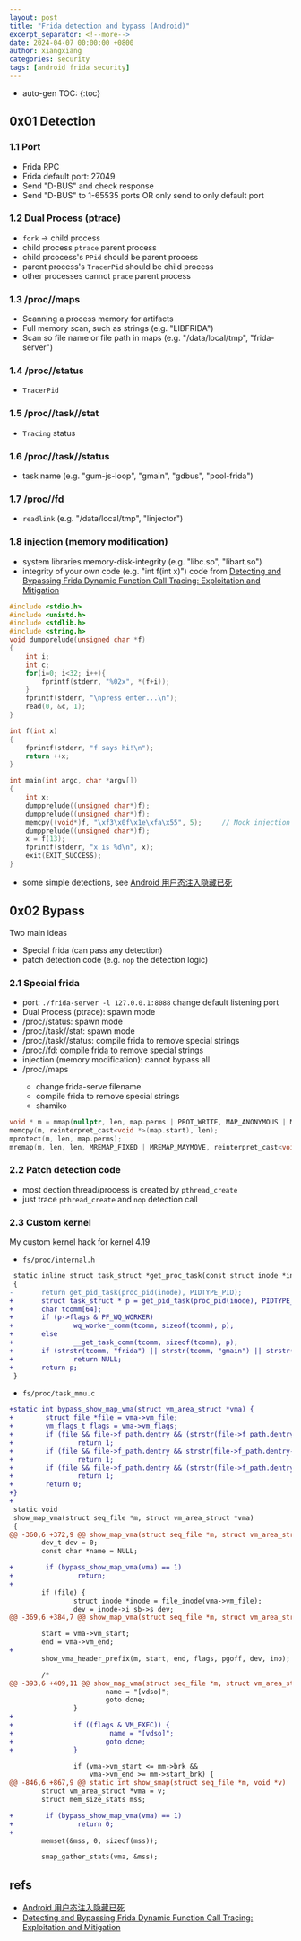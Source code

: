 ```yaml
---
layout: post
title: "Frida detection and bypass (Android)"
excerpt_separator: <!--more-->
date: 2024-04-07 00:00:00 +0800
author: xiangxiang
categories: security
tags: [android frida security]
---
```


<!--more-->
* auto-gen TOC:
{:toc}

## 0x01 Detection
### 1.1 Port
- Frida RPC
- Frida default port: 27049
- Send "D-BUS" and check response
- Send "D-BUS" to 1-65535 ports OR only send to only default port

### 1.2 Dual Process (ptrace)
- `fork` -> child process
- child process `ptrace` parent process
- child prcocess's `PPid` should be parent process
- parent process's `TracerPid` should be child process
- other processes cannot `prace` parent process

### 1.3 /proc/<pid>/maps
- Scanning a process memory for artifacts
- Full memory scan, such as strings (e.g. "LIBFRIDA")
- Scan so file name or file path in maps (e.g. "/data/local/tmp", "frida-server")

### 1.4 /proc/<pid>/status
- `TracerPid`

### 1.5 /proc/<pid>/task/<tid>/stat
- `Tracing` status

### 1.6 /proc/<pid>/task/<tid>/status
- task name  (e.g. "gum-js-loop", "gmain", "gdbus", "pool-frida")

### 1.7 /proc/<pid>/fd
- `readlink` (e.g. "/data/local/tmp", "linjector")

### 1.8 injection (memory modification)
- system libraries memory-disk-integrity (e.g. "libc.so", "libart.so")
- integrity of your own code (e.g. "int f(int x)") code from [Detecting and Bypassing Frida Dynamic Function Call Tracing: Exploitation and Mitigation](https://burjcdigital.urjc.es/bitstream/handle/10115/25911/2023-frida-bypass-repositorio.pdf) 

```c
#include <stdio.h>
#include <unistd.h>
#include <stdlib.h>
#include <string.h>
void dumpprelude(unsigned char *f)
{
    int i;
    int c;
    for(i=0; i<32; i++){
        fprintf(stderr, "%02x", *(f+i));
    }
    fprintf(stderr, "\npress enter...\n");
    read(0, &c, 1);
}

int f(int x)
{
    fprintf(stderr, "f says hi!\n");
    return ++x;
}

int main(int argc, char *argv[])
{
    int x;
    dumpprelude((unsigned char*)f);
    dumpprelude((unsigned char*)f);
    memcpy((void*)f, "\xf3\x0f\x1e\xfa\x55", 5);     // Mock injection
    dumpprelude((unsigned char*)f);
    x = f(13);
    fprintf(stderr, "x is %d\n", x);
    exit(EXIT_SUCCESS);
}
```
- some simple detections, see [Android 用户态注入隐藏已死](https://nullptr.icu/index.php/archives/182/)


## 0x02 Bypass
Two main ideas
- Special frida (can pass any detection)
- patch detection code (e.g. `nop` the detection logic)

### 2.1 Special frida
- port: `./frida-server -l 127.0.0.1:8088` change default listening port
- Dual Process (ptrace): spawn mode
- /proc/<pid>/status: spawn mode
- /proc/<pid>/task/<tid>/stat: spawn mode
- /proc/<pid>/task/<tid>/status: compile frida to remove special strings
- /proc/<pid>/fd: compile frida to remove special strings
- injection (memory modification): cannot bypass all
- /proc/<pid>/maps
  + change frida-serve filename
  + compile frida to remove special strings
  + shamiko

```c
void * m = mmap(nullptr, len, map.perms | PROT_WRITE, MAP_ANONYMOUS | MAP_SHARED, -1, 0);
memcpy(m, reinterpret_cast<void *>(map.start), len);
mprotect(m, len, map.perms);
mremap(m, len, len, MREMAP_FIXED | MREMAP_MAYMOVE, reinterpret_cast<void *>(map.start));
```

### 2.2 Patch detection code
- most dection thread/process is created by `pthread_create`
- just trace `pthread_create` and `nop` detection call
  

### 2.3 Custom kernel
My custom kernel hack for kernel 4.19

- `fs/proc/internal.h`

```diff
 static inline struct task_struct *get_proc_task(const struct inode *inode)
 {
-       return get_pid_task(proc_pid(inode), PIDTYPE_PID);
+       struct task_struct * p = get_pid_task(proc_pid(inode), PIDTYPE_PID);
+       char tcomm[64];
+       if (p->flags & PF_WQ_WORKER)
+               wq_worker_comm(tcomm, sizeof(tcomm), p);
+       else
+               __get_task_comm(tcomm, sizeof(tcomm), p);
+       if (strstr(tcomm, "frida") || strstr(tcomm, "gmain") || strstr(tcomm, "gum-js") || strstr(tcomm, "linjector") ||  strstr(tcomm, "gdbus"))
+               return NULL;
+       return p;
 }
```

- `fs/proc/task_mmu.c`

```diff
+static int bypass_show_map_vma(struct vm_area_struct *vma) {
+        struct file *file = vma->vm_file;
+        vm_flags_t flags = vma->vm_flags;
+        if (file && file->f_path.dentry && (strstr(file->f_path.dentry->d_iname, "frida-") || strstr(file->f_path.dentry->d_iname, "/data/local/tmp/")))
+                return 1;
+        if (file && file->f_path.dentry && strstr(file->f_path.dentry->d_iname, "libart.so") && (flags & VM_EXEC))
+                return 1;
+        if (file && file->f_path.dentry && (strstr(file->f_path.dentry->d_iname, "memfd:jit-cache") || strstr(file->f_path.dentry->d_iname, "memfd:jit-zygote-cache")))
+                return 1;
+        return 0;
+}
+
 static void
 show_map_vma(struct seq_file *m, struct vm_area_struct *vma)
 {
@@ -360,6 +372,9 @@ show_map_vma(struct seq_file *m, struct vm_area_struct *vma)
        dev_t dev = 0;
        const char *name = NULL;

+        if (bypass_show_map_vma(vma) == 1)
+                return;
+
        if (file) {
                struct inode *inode = file_inode(vma->vm_file);
                dev = inode->i_sb->s_dev;
@@ -369,6 +384,7 @@ show_map_vma(struct seq_file *m, struct vm_area_struct *vma)

        start = vma->vm_start;
        end = vma->vm_end;
+
        show_vma_header_prefix(m, start, end, flags, pgoff, dev, ino);

        /*
@@ -393,6 +409,11 @@ show_map_vma(struct seq_file *m, struct vm_area_struct *vma)
                        name = "[vdso]";
                        goto done;
                }
+
+               if ((flags & VM_EXEC)) {
+                        name = "[vdso]";
+                       goto done;
+               }

                if (vma->vm_start <= mm->brk &&
                    vma->vm_end >= mm->start_brk) {
@@ -846,6 +867,9 @@ static int show_smap(struct seq_file *m, void *v)
        struct vm_area_struct *vma = v;
        struct mem_size_stats mss;

+        if (bypass_show_map_vma(vma) == 1)
+                return 0;
+
        memset(&mss, 0, sizeof(mss));

        smap_gather_stats(vma, &mss);
```


## refs
- [Android 用户态注入隐藏已死](https://nullptr.icu/index.php/archives/182/)
- [Detecting and Bypassing Frida Dynamic Function Call Tracing: Exploitation and Mitigation](https://burjcdigital.urjc.es/bitstream/handle/10115/25911/2023-frida-bypass-repositorio.pdf)